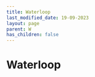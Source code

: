 ```yaml
---
title: Waterloop
last_modified_date: 19-09-2023
layout: page
parent: W
has_children: false
---
```


Waterloop
=========

